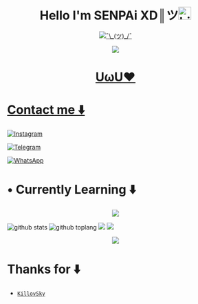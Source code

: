 <h1 align="center">Hello I'm SENPAi XD║ツ<img src="https://user-images.githubusercontent.com/1303154/88677602-1635ba80-d120-11ea-84d8-d263ba5fc3c0.gif" width="30px" alt="hi"><br></h1>

<p align="center">
  <a href="https://github.com/SENPAi-X-D"><img src="http://readme-typing-svg.herokuapp.com?color=FFFF00&center=true&vCenter=true&multiline=false&lines=Hey+there!+👋;I'm+a+noob👽;I'm+currently+Learning+Javascript.;Don't+bully+me+^ - ^" alt="¯\_(ツ)_/¯">
</p>

<p align="center">
  <img src="https://i.ibb.co/rQxsq5y/Chiyodono.jpg" />
</p>
<h1 align="center">UωU❤
</p>

# Contact me ⬇️

[![Instagram](https://img.shields.io/badge/Instagram-ff63f0?style=for-the-badge&logo=instagram&logoColor=white)](https://instagram.com/chiyo_simp)

 [![Telegram](https://img.shields.io/badge/telegram-ff63f0?style=for-the-badge&logo=telegram&logoColor=white)](https://t.me/SENPAi_X_D)

  [![WhatsApp](https://img.shields.io/badge/WhatsApp-25D366?style=for-the-badge&logo=whatsapp&logoColor=white)](https://wa.me/94789663560)
# • Currently Learning ⬇️

<p align="center">
  <img src="https://img.shields.io/badge/-JavaScript-black?style=flat-square&logo=javascript" />

</p>

![github stats](https://github-readme-stats.vercel.app/api?username=SENPAi-X-D&show_icons=true&theme=tokyonight)
![github toplang](https://github-readme-stats.vercel.app/api/top-langs/?username=SENPAi-X-D&layout=compact&theme=nightowl)
<a href="https://github.com/SENPAi-X-D"><img src="https://github-readme-streak-stats.herokuapp.com?user=SENPAi-X-D&theme=tokyonight&hide_border=false&properties=background&border=%239611C5FF" /><a>
![](https://github-profile-summary-cards.vercel.app/api/cards/profile-details?username=SENPAi-X-D&theme=monokai)

</p>

<p align="center">
  <img src="https://komarev.com/ghpvc/?username=SENPAi-X-D&label=VIEWS&style=flat-square&color=orange" />
</p>

# Thanks for ⬇️

* [`KillovSky`](https://github.com/KillovSky)

